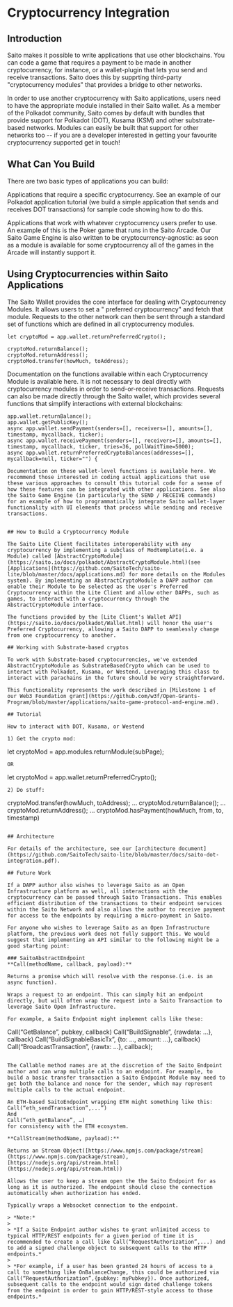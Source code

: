 # Cryptocurrency Integration

## Introduction

Saito makes it possible to write applications that use other blockchains. You can code a game that requires a payment to
be made in another cryptocurrency, for instance, or a wallet-plugin that lets you send and receive transactions. Saito
does this by supprting third-party "cryptocurrency modules" that provides a bridge to other networks.

In order to use another cryptocurrency with Saito applications, users need to have the appropriate module installed in
their Saito wallet. As a member of the Polkadot community, Saito comes by default with bundles that provide support for
Polkadot (DOT), Kusama (KSM) and other substrate-based networks. Modules can easily be built that support for other
networks too -- if you are a developer interested in getting your favourite cryptocurrency supported get in touch!

## What Can You Build

There are two basic types of applications you can build:

Applications that require a specific cryptocurrency. See an example of our Polkadot application tutorial (we build a
simple application that sends and receives DOT transactions) for sample code showing how to do this.

Applications that work with whatever cryptocurrency users prefer to use. An example of this is the Poker game that runs
in the Saito Arcade. Our Saito Game Engine is also written to be cryptocurrency-agnostic: as soon as a module is
available for some cryptocurrency all of the games in the Arcade will instantly support it.

## Using Cryptocurrencies within Saito Applications

The Saito Wallet provides the core interface for dealing with Cryptocurrency Modules. It allows users to set a "
preferred cryptocurrency" and fetch that module. Requests to the other network can then be sent through a standard set
of functions which are defined in all cryptocurrency modules.

```
let cryptoMod = app.wallet.returnPreferredCrypto();

cryptoMod.returnBalance();
cryptoMod.returnAddress();
cryptoMod.transfer(howMuch, toAddress);
```

Documentation on the functions available within each Cryptocurrency Module is available here. It is not necessary to
deal directly with cryptocurrency modules in order to send-or-receive transactions. Requests can also be made directly
through the Saito wallet, which provides several functions that simplify interactions with external blockchains:

```
app.wallet.returnBalance();
app.wallet.getPublicKey();
async app.wallet.sendPayment(senders=[], receivers=[], amounts=[], timestamp, mycallback, ticker);
async app.wallet.receivePayment(senders=[], receivers=[], amounts=[], timestamp, mycallback, ticker, tries=36, pollWaitTime=5000);
async app.wallet.returnPreferredCryptoBalances(addresses=[], mycallback=null, ticker="") {

Documentation on these wallet-level functions is available here. We recommend those interested in coding actual applications that use these various approaches to consult this tutorial code for a sense of how these features can be integrated with other applications. See also the Saito Game Engine (in particularly the SEND / RECEIVE commands) for an example of how to programmatically integrate Saito wallet-layer functionality with UI elements that process while sending and receive transactions.


## How to Build a Cryptocurrency Module

The Saito Lite Client facilitates interoperability with any cryptocurrency by implementing a subclass of Modtemplate(i.e. a Module) called [AbstractCryptoModule](https://saito.io/docs/polkadot/AbstractCryptoModule.html)(see [Applications](https://github.com/SaitoTech/saito-lite/blob/master/docs/applications.md) for more details on the Modules system). By implementing an AbstractCryptoModule a DAPP author can enable their Module to be selected as the user's Preferred Cryptocurrency within the Lite Client and allow other DAPPs, such as games, to interact with a cryptocurrency through the AbstractCryptoModule interface.

The functions provided by the [Lite Client's Wallet API](https://saito.io/docs/polkadot/Wallet.html) will honor the user's Preferred Cryptocurrency, allowing a Saito DAPP to seamlessly change from one cryptocurrency to another.

## Working with Substrate-based cryptos

To work with Substrate-based cryptocurrencies, we've extended AbstractCryptoModule as SubstrateBasedCrypto which can be used to interact with Polkadot, Kusama, or Westend. Leveraging this class to interact with parachains in the future should be very straightforward.

This functionality represents the work described in [Milestone 1 of our Web3 Foundation grant](https://github.com/w3f/Open-Grants-Program/blob/master/applications/saito-game-protocol-and-engine.md).

## Tutorial

How to interact with DOT, Kusama, or Westend

1) Get the crypto mod:
```

let cryptoMod = app.modules.returnModule(subPage);

```
OR
```

let cryptoMod = app.wallet.returnPreferredCrypto();

```
2) Do stuff:
```

cryptoMod.transfer(howMuch, toAddress);
...
cryptoMod.returnBalance();
...
cryptoMod.returnAddress();
...
cryptoMod.hasPayment(howMuch, from, to, timestamp)

```

## Architecture

For details of the architecture, see our [architecture document](https://github.com/SaitoTech/saito-lite/blob/master/docs/saito-dot-integration.pdf).

## Future Work

If a DAPP author also wishes to leverage Saito as an Open Infrastructure platform as well, all interactions with the cryptocurrency can be passed through Saito Transactions. This enables efficient distribution of the transactions to their endpoint services within the Saito Network and also allows the author to receive payment for access to the endpoints by requiring a micro-payment in Saito.

For anyone who wishes to leverage Saito as an Open Infrastructure platform, the previous work does not fully support this. We would suggest that implementing an API similar to the following might be a good starting point:

### SaitoAbstractEndpoint
**Call(methodName, callback, payload):**

Returns a promise which will resolve with the response.(i.e. is an async function).

Wraps a request to an endpoint. This can simply hit an endpoint directly, but will often wrap the request into a Saito Transaction to leverage Saito Open Infrastructure.

For example, a Saito Endpoint might implement calls like these:
```

Call(“GetBalance”, pubkey, callback)
Call(“BuildSignable”, {rawdata: ...}, callback)
Call(“BuildSignableBasicTx”, {to: …, amount: ...}, callback)
Call(“BroadcastTransaction”, {rawtx: …}, callback);

```

The Callable method names are at the discretion of the Saito Endpoint author and can wrap multiple calls to an endpoint. For example, to build a basic transfer transaction a Saito Endpoint Module may need to get both the balance and nonce for the sender, which may represent multiple calls to the actual endpoint.

An ETH-based SaitoEndpoint wrapping ETH might something like this:
Call(“eth_sendTransaction”,...”)
And
Call(“eth_getBalance”, …)
for consistency with the ETH ecosystem.

**CallStream(methodName, payload):**

Returns an Stream Object([https://www.npmjs.com/package/stream](https://www.npmjs.com/package/stream), [https://nodejs.org/api/stream.html](https://nodejs.org/api/stream.html))

Allows the user to keep a stream open the the Saito Endpoint for as long as it is authorized. The endpoint should close the connection automatically when authorization has ended.

Typically wraps a Websocket connection to the endpoint.

> *Note:*
>
> *If a Saito Endpoint author wishes to grant unlimited access to typical HTTP/REST endpoints for a given period of time it is recommended to create a call like Call(“RequestAuthorization”,...) and to add a signed challenge object to subsequent calls to the HTTP endpoints.*
>
> *For example, if a user has been granted 24 hours of access to a call to something like OnBalanceChange, this could be authorized via Call(“RequestAuthorization”,{pubkey: myPubkey}). Once authorized, subsequent calls to the endpoint would sign dated challenge tokens from the endpoint in order to gain HTTP/REST-style access to those endpoints.*
```
